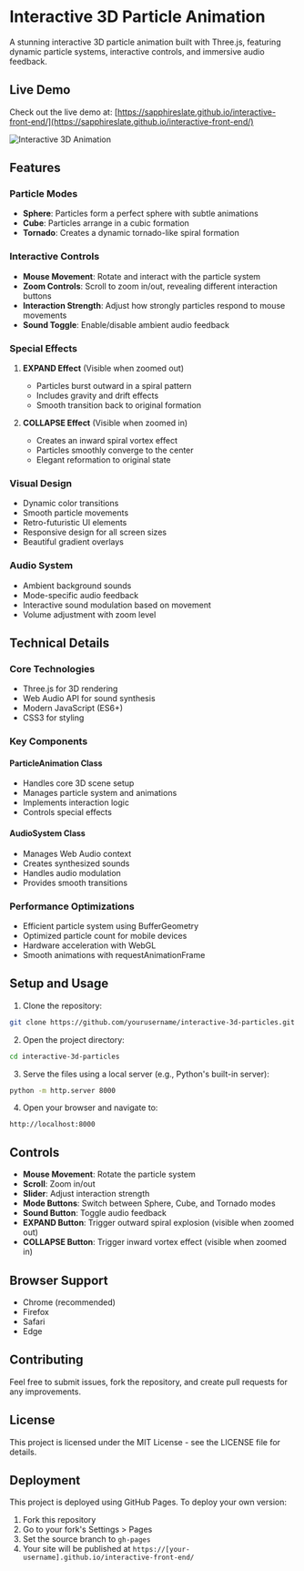 # Interactive 3D Particle Animation

A stunning interactive 3D particle animation built with Three.js, featuring dynamic particle systems, interactive controls, and immersive audio feedback.

## Live Demo
Check out the live demo at: [https://sapphireslate.github.io/interactive-front-end/](https://sapphireslate.github.io/interactive-front-end/)

![Interactive 3D Animation](preview.gif)

## Features

### Particle Modes
- **Sphere**: Particles form a perfect sphere with subtle animations
- **Cube**: Particles arrange in a cubic formation
- **Tornado**: Creates a dynamic tornado-like spiral formation

### Interactive Controls
- **Mouse Movement**: Rotate and interact with the particle system
- **Zoom Controls**: Scroll to zoom in/out, revealing different interaction buttons
- **Interaction Strength**: Adjust how strongly particles respond to mouse movements
- **Sound Toggle**: Enable/disable ambient audio feedback

### Special Effects
1. **EXPAND Effect** (Visible when zoomed out)
   - Particles burst outward in a spiral pattern
   - Includes gravity and drift effects
   - Smooth transition back to original formation

2. **COLLAPSE Effect** (Visible when zoomed in)
   - Creates an inward spiral vortex effect
   - Particles smoothly converge to the center
   - Elegant reformation to original state

### Visual Design
- Dynamic color transitions
- Smooth particle movements
- Retro-futuristic UI elements
- Responsive design for all screen sizes
- Beautiful gradient overlays

### Audio System
- Ambient background sounds
- Mode-specific audio feedback
- Interactive sound modulation based on movement
- Volume adjustment with zoom level

## Technical Details

### Core Technologies
- Three.js for 3D rendering
- Web Audio API for sound synthesis
- Modern JavaScript (ES6+)
- CSS3 for styling

### Key Components

#### ParticleAnimation Class
- Handles core 3D scene setup
- Manages particle system and animations
- Implements interaction logic
- Controls special effects

#### AudioSystem Class
- Manages Web Audio context
- Creates synthesized sounds
- Handles audio modulation
- Provides smooth transitions

### Performance Optimizations
- Efficient particle system using BufferGeometry
- Optimized particle count for mobile devices
- Hardware acceleration with WebGL
- Smooth animations with requestAnimationFrame

## Setup and Usage

1. Clone the repository:
```bash
git clone https://github.com/yourusername/interactive-3d-particles.git
```

2. Open the project directory:
```bash
cd interactive-3d-particles
```

3. Serve the files using a local server (e.g., Python's built-in server):
```bash
python -m http.server 8000
```

4. Open your browser and navigate to:
```
http://localhost:8000
```

## Controls

- **Mouse Movement**: Rotate the particle system
- **Scroll**: Zoom in/out
- **Slider**: Adjust interaction strength
- **Mode Buttons**: Switch between Sphere, Cube, and Tornado modes
- **Sound Button**: Toggle audio feedback
- **EXPAND Button**: Trigger outward spiral explosion (visible when zoomed out)
- **COLLAPSE Button**: Trigger inward vortex effect (visible when zoomed in)

## Browser Support
- Chrome (recommended)
- Firefox
- Safari
- Edge

## Contributing
Feel free to submit issues, fork the repository, and create pull requests for any improvements.

## License
This project is licensed under the MIT License - see the LICENSE file for details.

## Deployment
This project is deployed using GitHub Pages. To deploy your own version:

1. Fork this repository
2. Go to your fork's Settings > Pages
3. Set the source branch to `gh-pages`
4. Your site will be published at `https://[your-username].github.io/interactive-front-end/` 